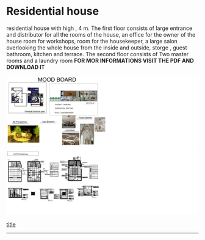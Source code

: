 # Residential house
 residential house with high , 4 m. The first floor consists of  large entrance and  distributor for all the rooms of the house, an office for the owner of the house  room for workshops,  room for the housekeeper, a large salon overlooking the whole house from the inside and outside,  storge ,  guest bathroom,  kitchen and  terrace. The second floor consists of Two master  rooms and a laundry room **FOR MOR INFORMATIONS VISIT THE PDF AND DOWNLOAD IT**
 
![MOOD DOARD](https://github.com/rawand719/residential-house/blob/main/mood%20board%20residential%20house.png) 
![zone area ](https://github.com/rawand719/residential-house/blob/main/RESIDENTIAL%20HOUSE.png)


[title]()

---
